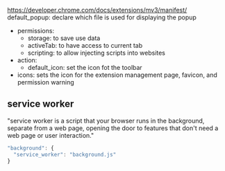 https://developer.chrome.com/docs/extensions/mv3/manifest/ 
default_popup: declare which file is used for displaying the popup
- permissions: 
  - storage: to save use data
  - activeTab: to have access to current tab
  - scripting: to allow injecting scripts into websites
- action:
  - default_icon: set the icon fot the toolbar
- icons: sets the icon for the extension management page, favicon, and permission warning


## service worker
"service worker is a script that your browser runs in the background, separate from a web page, opening the door to features that don't need a web page or user interaction."


```js
"background": {
  "service_worker": "background.js"
}
```
